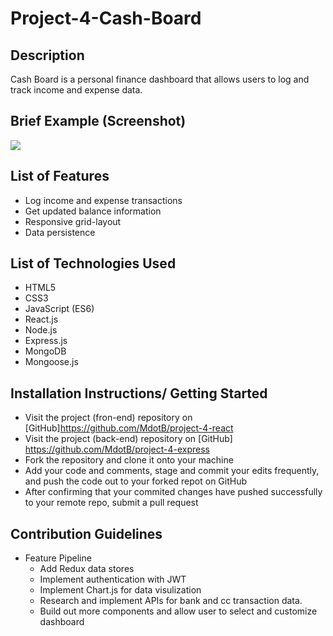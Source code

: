 # Project-4-Cash-Board

## Description
Cash Board is a personal finance dashboard that allows users to log and track income and expense data.

## Brief Example (Screenshot)
![](https://i.imgur.com/o8v3rESm.png)

## List of Features
- Log income and expense transactions
- Get updated balance information
- Responsive grid-layout
- Data persistence

## List of Technologies Used
- HTML5
- CSS3
- JavaScript (ES6)
- React.js
- Node.js
- Express.js
- MongoDB
- Mongoose.js

## Installation Instructions/ Getting Started
- Visit the project (fron-end) repository on [GitHub]https://github.com/MdotB/project-4-react
- Visit the project (back-end) repository on [GitHub]
https://github.com/MdotB/project-4-express
- Fork the repository and clone it onto your machine
- Add your code and comments, stage and commit your edits frequently, and push the code out to your forked repot on GitHub
- After confirming that your commited changes have pushed successfully to your remote repo, submit a pull request

## Contribution Guidelines
- Feature Pipeline
  - Add Redux data stores
  - Implement authentication with JWT
  - Implement Chart.js for data visulization
  - Research and implement APIs for bank and cc transaction data.
  - Build out more components and allow user to select and customize dashboard
